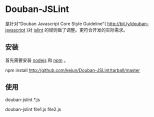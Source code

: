 Douban-JSLint
==============
是针对“Douban Javascript Core Style Guideline”( <http://bit.ly/douban-javascript> )对 [jslint][] 的规则做了调整。更符合开发的实际需求。

安装
------
首先需要安装 [nodejs][] 和 [npm][] 。

  npm install http://github.com/kejun/Douban-JSLint/tarball/master

使用
------

  douban-jslint *.js

  douban-jslint file1.js file2.js


[jslint]: http://jslint.com/
[nodejs]: http://nodejs.org/
[npm]: http://github.com/isaacs/npm


